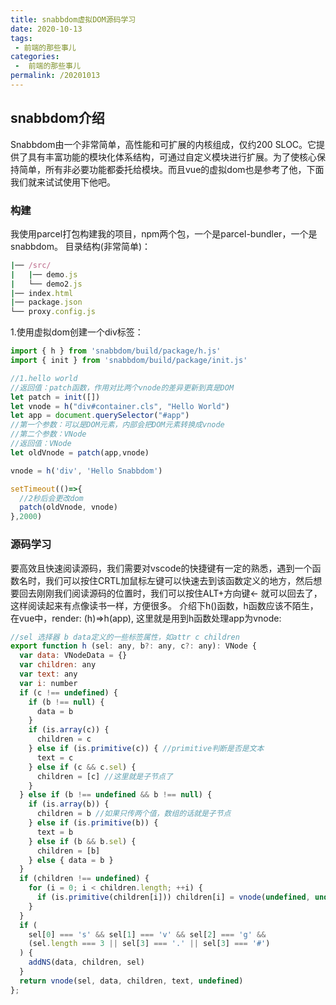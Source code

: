 ```yaml
---
title: snabbdom虚拟DOM源码学习
date: 2020-10-13
tags:
 - 前端的那些事儿
categories:
 -  前端的那些事儿
permalink: /20201013
---
```


## snabbdom介绍
Snabbdom由一个非常简单，高性能和可扩展的内核组成，仅约200 SLOC。它提供了具有丰富功能的模块化体系结构，可通过自定义模块进行扩展。为了使核心保持简单，所有非必要功能都委托给模块。而且vue的虚拟dom也是参考了他，下面我们就来试试使用下他吧。

### 构建
我使用parcel打包构建我的项目，npm两个包，一个是parcel-bundler，一个是snabbdom。
目录结构(非常简单)：
```ruby 
|── /src/              
|   |── demo.js         
|   └── demo2.js  
|── index.html    
|── package.json       
└── proxy.config.js     
```
1.使用虚拟dom创建一个div标签：
```js
import { h } from 'snabbdom/build/package/h.js'
import { init } from 'snabbdom/build/package/init.js'

//1.hello world
//返回值：patch函数，作用对比两个vnode的差异更新到真是DOM
let patch = init([]) 
let vnode = h("div#container.cls", "Hello World")
let app = document.querySelector("#app")
//第一个参数：可以是DOM元素，内部会把DOM元素转换成vnode
//第二个参数：VNode
//返回值：VNode
let oldVnode = patch(app,vnode)

vnode = h('div', 'Hello Snabbdom')

setTimeout(()=>{
  //2秒后会更改dom
  patch(oldVnode, vnode)
},2000)
```

### 源码学习
要高效且快速阅读源码，我们需要对vscode的快捷键有一定的熟悉，遇到一个函数名时，我们可以按住CRTL加鼠标左键可以快速去到该函数定义的地方，然后想要回去刚刚我们阅读源码的位置时，我们可以按住ALT+方向键← 就可以回去了，这样阅读起来有点像读书一样，方便很多。
介绍下h()函数，h函数应该不陌生，在vue中，render: (h)=>h(app), 这里就是用到h函数处理app为vnode:
```js
//sel 选择器 b data定义的一些标签属性，如attr c children
export function h (sel: any, b?: any, c?: any): VNode {
  var data: VNodeData = {}
  var children: any
  var text: any
  var i: number
  if (c !== undefined) {
    if (b !== null) {
      data = b
    }
    if (is.array(c)) {
      children = c
    } else if (is.primitive(c)) { //primitive判断是否是文本
      text = c
    } else if (c && c.sel) {
      children = [c] //这里就是子节点了
    }
  } else if (b !== undefined && b !== null) {
    if (is.array(b)) {
      children = b //如果只传两个值，数组的话就是子节点
    } else if (is.primitive(b)) {
      text = b
    } else if (b && b.sel) {
      children = [b]
    } else { data = b }
  }
  if (children !== undefined) {
    for (i = 0; i < children.length; ++i) {
      if (is.primitive(children[i])) children[i] = vnode(undefined, undefined, undefined, children[i], undefined)
    }
  }
  if (
    sel[0] === 's' && sel[1] === 'v' && sel[2] === 'g' &&
    (sel.length === 3 || sel[3] === '.' || sel[3] === '#')
  ) {
    addNS(data, children, sel)
  }
  return vnode(sel, data, children, text, undefined)
};
```

